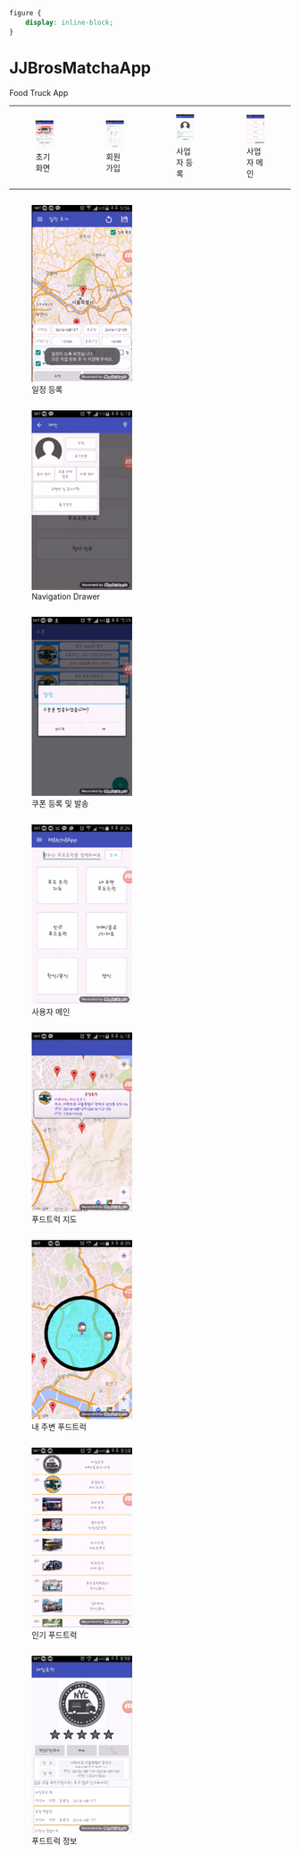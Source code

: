```css
figure { 
    display: inline-block;
}
```

# JJBrosMatchaApp
Food Truck App

<table>
    <tr>
        <td>
<figure style="display:inline-block;">
<img src="./etc/1.png" width="100%" heigth="290">
<figcaption>초기화면</figcaption>
</figure>
        </td>
        <td>
<figure style="display:inline-block;">
<img src="./etc/2.png" width="180" heigth="290">
<figcaption>회원가입</figcaption>
</figure>
        </td>
        <td>
<figure style="display:inline-block;">
<img src="./etc/3.png" width="180" heigth="290">
<figcaption>사업자 등록</figcaption>
</figure>
        </td>
        <td>
<figure style="display:inline-block;">
<img src="./etc/4.png" width="180" heigth="290">
<figcaption>사업자 메인</figcaption>
</figure>
        </td>
    </tr>
</table>
<figure style="display:inline-block;">
<img src="./etc/5.png" width="180" heigth="290">
<figcaption>일정 등록</figcaption>
</figure>
<figure style="display:inline-block;">
<img src="./etc/6.png" width="180" heigth="290">
<figcaption>Navigation Drawer</figcaption>
</figure>
<figure style="display:inline-block;">
<img src="./etc/7.png" width="180" heigth="290">
<figcaption>쿠폰 등록 및 발송</figcaption>
</figure>
<figure style="display:inline-block;">
<img src="./etc/8.png" width="180" heigth="290">
<figcaption>사용자 메인</figcaption>
</figure>
<figure style="display:inline-block;">
<img src="./etc/9.png" width="180" heigth="290">
<figcaption>푸드트럭 지도</figcaption>
</figure>
<figure style="display:inline-block;">
<img src="./etc/10.png" width="180" heigth="290">
<figcaption>내 주변 푸드트럭</figcaption>
</figure>
<figure style="display:inline-block;">
<img src="./etc/11.png" width="180" heigth="290">
<figcaption>인기 푸드트럭</figcaption>
</figure>
<figure style="display:inline-block;">
<img src="./etc/12.png" width="180" heigth="290">
<figcaption>푸드트럭 정보</figcaption>
</figure>
